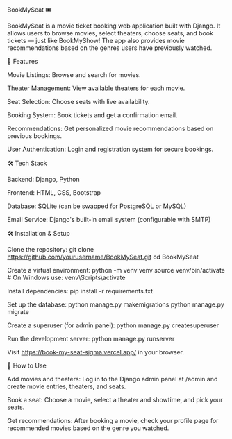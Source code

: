 BookMySeat 🎟️

BookMySeat is a movie ticket booking web application built with Django. It allows users to browse movies, select theaters, choose seats, and book tickets — just like BookMyShow! The app also provides movie recommendations based on the genres users have previously watched.

🚀 Features

Movie Listings: Browse and search for movies.

Theater Management: View available theaters for each movie.

Seat Selection: Choose seats with live availability.

Booking System: Book tickets and get a confirmation email.

Recommendations: Get personalized movie recommendations based on previous bookings.

User Authentication: Login and registration system for secure bookings.

🛠️ Tech Stack

Backend: Django, Python

Frontend: HTML, CSS, Bootstrap

Database: SQLite (can be swapped for PostgreSQL or MySQL)

Email Service: Django's built-in email system (configurable with SMTP)

🛠️ Installation & Setup

Clone the repository:
git clone https://github.com/yourusername/BookMySeat.git
cd BookMySeat

Create a virtual environment:
python -m venv venv
source venv/bin/activate  # On Windows use: venv\Scripts\activate

Install dependencies:
pip install -r requirements.txt

Set up the database:
python manage.py makemigrations
python manage.py migrate

Create a superuser (for admin panel):
python manage.py createsuperuser

Run the development server:
python manage.py runserver

Visit https://book-my-seat-sigma.vercel.app/ in your browser.

🚨 How to Use

Add movies and theaters: Log in to the Django admin panel at /admin and create movie entries, theaters, and seats.

Book a seat: Choose a movie, select a theater and showtime, and pick your seats.

Get recommendations: After booking a movie, check your profile page for recommended movies based on the genre you watched.
